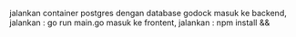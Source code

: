 jalankan container postgres dengan database godock
masuk ke backend, jalankan : go run main.go
masuk ke frontent, jalankan : npm install && 
